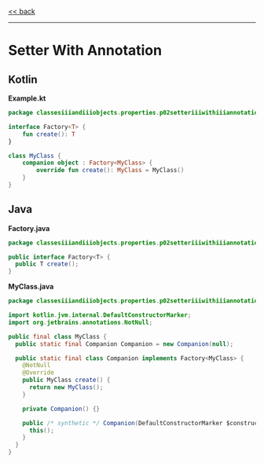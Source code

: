 
[<< back](https://github.com/tomasbjerre/yet-another-kotlin-vs-java-comparison)

-----------------------------

# Setter With Annotation

## Kotlin

**Example.kt**

```kotlin
package classesiiiandiiiobjects.properties.p02setteriiiwithiiiannotation

interface Factory<T> {
    fun create(): T
}

class MyClass {
    companion object : Factory<MyClass> {
        override fun create(): MyClass = MyClass()
    }
}
```

## Java

**Factory.java**

```java
package classesiiiandiiiobjects.properties.p02setteriiiwithiiiannotation;

public interface Factory<T> {
  public T create();
}

```

**MyClass.java**

```java
package classesiiiandiiiobjects.properties.p02setteriiiwithiiiannotation;

import kotlin.jvm.internal.DefaultConstructorMarker;
import org.jetbrains.annotations.NotNull;

public final class MyClass {
  public static final Companion Companion = new Companion(null);

  public static final class Companion implements Factory<MyClass> {
    @NotNull
    @Override
    public MyClass create() {
      return new MyClass();
    }

    private Companion() {}

    public /* synthetic */ Companion(DefaultConstructorMarker $constructor_marker) {
      this();
    }
  }
}

```
